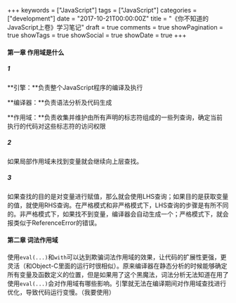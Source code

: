 +++
keywords = ["JavaScript"]
tags = ["JavaScript"]
categories = ["development"]
date = "2017-10-21T00:00:00Z"
title = "《你不知道的JavaScript上卷》学习笔记"
draft = true
comments = true
showPagination = true
showTags = true
showSocial = true
showDate = true
+++

#### 第一章 作用域是什么

##### 1
**引擎：**负责整个JavaScript程序的编译及执行

**编译器：**负责语法分析及代码生成

**作用域：**负责收集并维护由所有声明的标志符组成的一些列查询，确定当前执行的代码对这些标志符的访问权限
<!--more-->
##### 2
如果局部作用域未找到变量就会继续向上层查找。

##### 3
如果查找的目的是对变量进行赋值，那么就会使用LHS查询；如果目的是获取变量的值，就使用RHS查询。在严格模式和非严格模式下，LHS查询的步骤是有所不同的。非严格模式下，如果找不到变量，编译器会自动生成一个；严格模式下，就会报类似于ReferenceError的错误。


#### 第二章 词法作用域

使用`eval(...)`和`with`可以达到欺骗词法作用域的效果，让代码的扩展性更强，更灵活（和Object-C里面的运行时很相似）。原来编译器在静态分析的时候能够确定所有变量及函数定义的位置，但是如果用了这个黑魔法，词法分析无法知道在用了
使用`eval(...)`会对作用域有哪些影响。引擎就无法在编译期间对作用域查找进行优化，导致代码运行变慢。（我要使用）